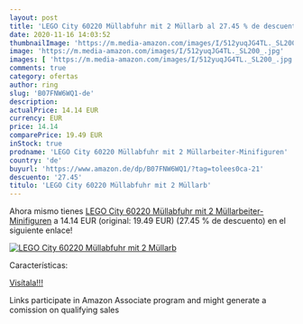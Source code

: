 ```yaml
---
layout: post
title: 'LEGO City 60220 Müllabfuhr mit 2 Müllarb al 27.45 % de descuento'
date: 2020-11-16 14:03:52
thumbnailImage: 'https://m.media-amazon.com/images/I/512yuqJG4TL._SL200_.jpg'
image: 'https://m.media-amazon.com/images/I/512yuqJG4TL._SL200_.jpg'
images: [ 'https://m.media-amazon.com/images/I/512yuqJG4TL._SL200_.jpg' ]
comments: true
category: ofertas
author: ring
slug: 'B07FNW6WQ1-de'
description:
actualPrice: 14.14 EUR
currency: EUR
price: 14.14
comparePrice: 19.49 EUR
inStock: true
prodname: 'LEGO City 60220 Müllabfuhr mit 2 Müllarbeiter-Minifiguren'
country: 'de'
buyurl: 'https://www.amazon.de/dp/B07FNW6WQ1/?tag=tolees0ca-21'
descuento: '27.45'
titulo: 'LEGO City 60220 Müllabfuhr mit 2 Müllarb'
---
```


Ahora mismo tienes [LEGO City 60220 Müllabfuhr mit 2 Müllarbeiter-Minifiguren](https://www.amazon.de/dp/B07FNW6WQ1/?tag=tolees0ca-21) a 14.14 EUR (original: 19.49 EUR) (27.45 %  de descuento) en el siguiente enlace!

[![LEGO City 60220 Müllabfuhr mit 2 Müllarb](https://m.media-amazon.com/images/I/512yuqJG4TL._SL200_.jpg)](https://www.amazon.de/dp/B07FNW6WQ1/?tag=tolees0ca-21)

Características:


[Visítala!!!](https://www.amazon.de/dp/B07FNW6WQ1/?tag=tolees0ca-21)

Links participate in Amazon Associate program and might generate a comission on qualifying sales
